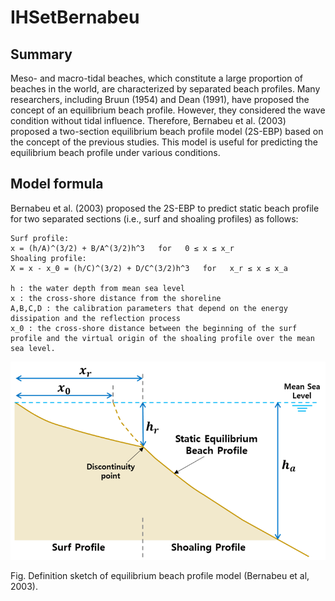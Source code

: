 # IHSetBernabeu

## Summary

Meso- and macro-tidal beaches, which constitute a large proportion of beaches in the world, are characterized by separated beach profiles. Many researchers, including Bruun (1954) and Dean (1991), have proposed the concept of an equilibrium beach profile. However, they considered the wave condition without tidal influence. Therefore, Bernabeu et al. (2003) proposed a two-section equilibrium beach profile model (2S-EBP) based on the concept of the previous studies. This model is useful for predicting the equilibrium beach profile under various conditions.

## Model formula

Bernabeu et al. (2003) proposed the 2S-EBP to predict static beach profile for two separated sections (i.e., surf and shoaling profiles) as follows:

```text
Surf profile:
x = (h/A)^(3/2) + B/A^(3/2)h^3   for   0 ≤ x ≤ x_r
Shoaling profile:
X = x - x_0 = (h/C)^(3/2) + D/C^(3/2)h^3   for   x_r ≤ x ≤ x_a

h : the water depth from mean sea level
x : the cross-shore distance from the shoreline
A,B,C,D : the calibration parameters that depend on the energy dissipation and the reflection process
x_0 : the cross-shore distance between the beginning of the surf profile and the virtual origin of the shoaling profile over the mean sea level.
```

![Definition sketch of equilibrium beach profile model](_static/images/Imagen1.png)

Fig. Definition sketch of equilibrium beach profile model (Bernabeu et al, 2003).
